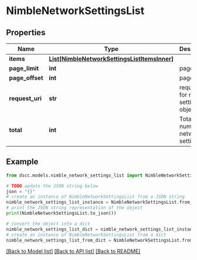 # NimbleNetworkSettingsList


## Properties

Name | Type | Description | Notes
------------ | ------------- | ------------- | -------------
**items** | [**List[NimbleNetworkSettingsListItemsInner]**](NimbleNetworkSettingsListItemsInner.md) |  | [optional] 
**page_limit** | **int** | page limit | [optional] 
**page_offset** | **int** | page offset | [optional] 
**request_uri** | **str** | requestUri for network setting objects | [optional] 
**total** | **int** | Total number of network settings. | [optional] 

## Example

```python
from dscc.models.nimble_network_settings_list import NimbleNetworkSettingsList

# TODO update the JSON string below
json = "{}"
# create an instance of NimbleNetworkSettingsList from a JSON string
nimble_network_settings_list_instance = NimbleNetworkSettingsList.from_json(json)
# print the JSON string representation of the object
print(NimbleNetworkSettingsList.to_json())

# convert the object into a dict
nimble_network_settings_list_dict = nimble_network_settings_list_instance.to_dict()
# create an instance of NimbleNetworkSettingsList from a dict
nimble_network_settings_list_from_dict = NimbleNetworkSettingsList.from_dict(nimble_network_settings_list_dict)
```
[[Back to Model list]](../README.md#documentation-for-models) [[Back to API list]](../README.md#documentation-for-api-endpoints) [[Back to README]](../README.md)


